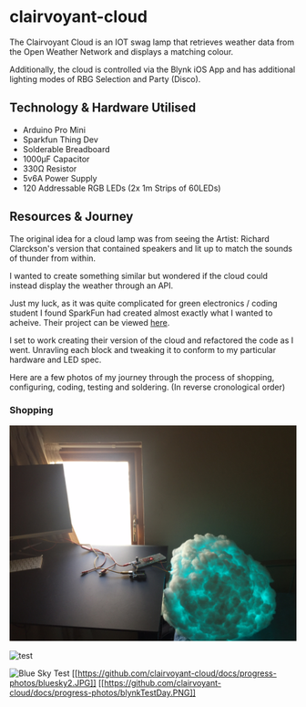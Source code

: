 # clairvoyant-cloud  

The Clairvoyant Cloud is an IOT swag lamp that retrieves weather data from the Open Weather Network and displays a matching colour.

Additionally, the cloud is controlled via the Blynk iOS App and has additional lighting modes of RBG Selection and Party (Disco).

## Technology & Hardware Utilised

- Arduino Pro Mini
- Sparkfun Thing Dev
- Solderable Breadboard 
- 1000μF Capacitor
- 330Ω Resistor
- 5v6A Power Supply
- 120 Addressable RGB LEDs (2x 1m Strips of 60LEDs)

## Resources & Journey

The original idea for a cloud lamp was from seeing the Artist: Richard Clarckson's version that contained speakers and lit up to match the sounds of thunder from within. 

I wanted to create something similar but wondered if the cloud could instead display the weather through an API. 

Just my luck, as it was quite complicated for green electronics / coding student I found SparkFun had created almost exactly what I wanted to acheive. Their project can be viewed [here](https://learn.sparkfun.com/tutorials/led-cloud-connected-cloud).

I set to work creating their version of the cloud and refactored the code as I went. Unravling each block and tweaking it to conform to my particular hardware and LED spec. 

Here are a few photos of my journey through the process of shopping, configuring, coding, testing and soldering. (In reverse cronological order)

### Shopping

![final](https://github.com/J-Boz/clairvoyant-cloud/blob/master/docs/progress-photos/bluesky2.JPG)


![test](clairvoyant-cloud/docs/progress-photos/bluesky2.JPG)

![Blue Sky Test](https://github.com/clairvoyant-cloud/docs/progress-photos/bluesky2.JPG)
[[https://github.com/clairvoyant-cloud/docs/progress-photos/bluesky2.JPG]]
[[https://github.com/clairvoyant-cloud/docs/progress-photos/blynkTestDay.PNG]]


